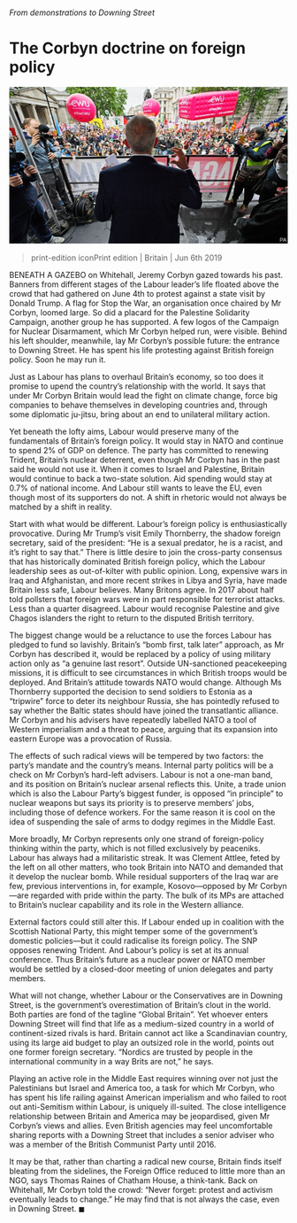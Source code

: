 ###### From demonstrations to Downing Street

# The Corbyn doctrine on foreign policy 

![image](images/20190608_BRP002_0.jpg) 

> print-edition iconPrint edition | Britain | Jun 6th 2019 

BENEATH A GAZEBO on Whitehall, Jeremy Corbyn gazed towards his past. Banners from different stages of the Labour leader’s life floated above the crowd that had gathered on June 4th to protest against a state visit by Donald Trump. A flag for Stop the War, an organisation once chaired by Mr Corbyn, loomed large. So did a placard for the Palestine Solidarity Campaign, another group he has supported. A few logos of the Campaign for Nuclear Disarmament, which Mr Corbyn helped run, were visible. Behind his left shoulder, meanwhile, lay Mr Corbyn’s possible future: the entrance to Downing Street. He has spent his life protesting against British foreign policy. Soon he may run it. 

Just as Labour has plans to overhaul Britain’s economy, so too does it promise to upend the country’s relationship with the world. It says that under Mr Corbyn Britain would lead the fight on climate change, force big companies to behave themselves in developing countries and, through some diplomatic ju-jitsu, bring about an end to unilateral military action. 

Yet beneath the lofty aims, Labour would preserve many of the fundamentals of Britain’s foreign policy. It would stay in NATO and continue to spend 2% of GDP on defence. The party has committed to renewing Trident, Britain’s nuclear deterrent, even though Mr Corbyn has in the past said he would not use it. When it comes to Israel and Palestine, Britain would continue to back a two-state solution. Aid spending would stay at 0.7% of national income. And Labour still wants to leave the EU, even though most of its supporters do not. A shift in rhetoric would not always be matched by a shift in reality. 

Start with what would be different. Labour’s foreign policy is enthusiastically provocative. During Mr Trump’s visit Emily Thornberry, the shadow foreign secretary, said of the president: “He is a sexual predator, he is a racist, and it’s right to say that.” There is little desire to join the cross-party consensus that has historically dominated British foreign policy, which the Labour leadership sees as out-of-kilter with public opinion. Long, expensive wars in Iraq and Afghanistan, and more recent strikes in Libya and Syria, have made Britain less safe, Labour believes. Many Britons agree. In 2017 about half told pollsters that foreign wars were in part responsible for terrorist attacks. Less than a quarter disagreed. Labour would recognise Palestine and give Chagos islanders the right to return to the disputed British territory. 

The biggest change would be a reluctance to use the forces Labour has pledged to fund so lavishly. Britain’s “bomb first, talk later” approach, as Mr Corbyn has described it, would be replaced by a policy of using military action only as “a genuine last resort”. Outside UN-sanctioned peacekeeping missions, it is difficult to see circumstances in which British troops would be deployed. And Britain’s attitude towards NATO would change. Although Ms Thornberry supported the decision to send soldiers to Estonia as a “tripwire” force to deter its neighbour Russia, she has pointedly refused to say whether the Baltic states should have joined the transatlantic alliance. Mr Corbyn and his advisers have repeatedly labelled NATO a tool of Western imperialism and a threat to peace, arguing that its expansion into eastern Europe was a provocation of Russia. 

The effects of such radical views will be tempered by two factors: the party’s mandate and the country’s means. Internal party politics will be a check on Mr Corbyn’s hard-left advisers. Labour is not a one-man band, and its position on Britain’s nuclear arsenal reflects this. Unite, a trade union which is also the Labour Party’s biggest funder, is opposed “in principle” to nuclear weapons but says its priority is to preserve members’ jobs, including those of defence workers. For the same reason it is cool on the idea of suspending the sale of arms to dodgy regimes in the Middle East. 

More broadly, Mr Corbyn represents only one strand of foreign-policy thinking within the party, which is not filled exclusively by peaceniks. Labour has always had a militaristic streak. It was Clement Attlee, feted by the left on all other matters, who took Britain into NATO and demanded that it develop the nuclear bomb. While residual supporters of the Iraq war are few, previous interventions in, for example, Kosovo—opposed by Mr Corbyn—are regarded with pride within the party. The bulk of its MPs are attached to Britain’s nuclear capability and its role in the Western alliance. 

External factors could still alter this. If Labour ended up in coalition with the Scottish National Party, this might temper some of the government’s domestic policies—but it could radicalise its foreign policy. The SNP opposes renewing Trident. And Labour’s policy is set at its annual conference. Thus Britain’s future as a nuclear power or NATO member would be settled by a closed-door meeting of union delegates and party members. 

What will not change, whether Labour or the Conservatives are in Downing Street, is the government’s overestimation of Britain’s clout in the world. Both parties are fond of the tagline “Global Britain”. Yet whoever enters Downing Street will find that life as a medium-sized country in a world of continent-sized rivals is hard. Britain cannot act like a Scandinavian country, using its large aid budget to play an outsized role in the world, points out one former foreign secretary. “Nordics are trusted by people in the international community in a way Brits are not,” he says. 

Playing an active role in the Middle East requires winning over not just the Palestinians but Israel and America too, a task for which Mr Corbyn, who has spent his life railing against American imperialism and who failed to root out anti-Semitism within Labour, is uniquely ill-suited. The close intelligence relationship between Britain and America may be jeopardised, given Mr Corbyn’s views and allies. Even British agencies may feel uncomfortable sharing reports with a Downing Street that includes a senior adviser who was a member of the British Communist Party until 2016. 

It may be that, rather than charting a radical new course, Britain finds itself bleating from the sidelines, the Foreign Office reduced to little more than an NGO, says Thomas Raines of Chatham House, a think-tank. Back on Whitehall, Mr Corbyn told the crowd: “Never forget: protest and activism eventually leads to change.” He may find that is not always the case, even in Downing Street. ◼ 

